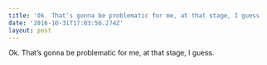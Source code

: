 ```yaml
---
title: 'Ok. That’s gonna be problematic for me, at that stage, I guess.'
date: '2016-10-31T17:03:56.274Z'
layout: post
---
```

Ok. That’s gonna be problematic for me, at that stage, I guess.

